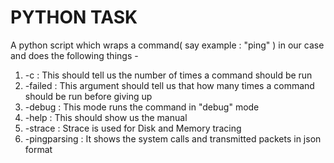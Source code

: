 # PYTHON TASK 

A python script which wraps a command( say example : "ping" ) in our case and does the following things -

1) -c      : This should tell us the number of times a command should be run
2) -failed : This argument should tell us that how many times a command should be run before giving up
3) -debug  : This mode runs the command in "debug" mode
4) -help   : This should show us the manual
5) -strace : Strace is used for Disk and Memory tracing
6) -pingparsing : It shows the system calls and transmitted packets in json format

